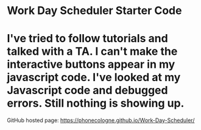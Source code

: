 # Work Day Scheduler Starter Code

# I've tried to follow tutorials and talked with a TA. I can't make the interactive buttons appear in my javascript code. I've looked at my Javascript code and debugged errors. Still nothing is showing up.

GitHub hosted page: https://phonecologne.github.io/Work-Day-Scheduler/
